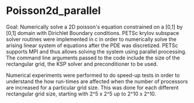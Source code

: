 # Poisson2d_parallel
Goal: Numerically solve a 2D poisson's equation constrained on a [0,1] by [0,1] domain with Dirichlet Boundary conditions. PETSc krylov subspace solver routines were implemented in c in order to numerically solve the arising linear system of equations after the PDE was discretized. PETSc supports MPI and thus allows solving the system using parallel processing. The command line arguments passed to the code include the size of the rectangular grid, the KSP solver and preconditioner to be used.

Numerical experiments were performed to do speed-up tests in order to understand the how run-times are affected when the number of processors are increased for a particular grid size. This was done for each different rectangular grid size, starting with 2^5 x 2^5 up to 2^10 x 2^10.

